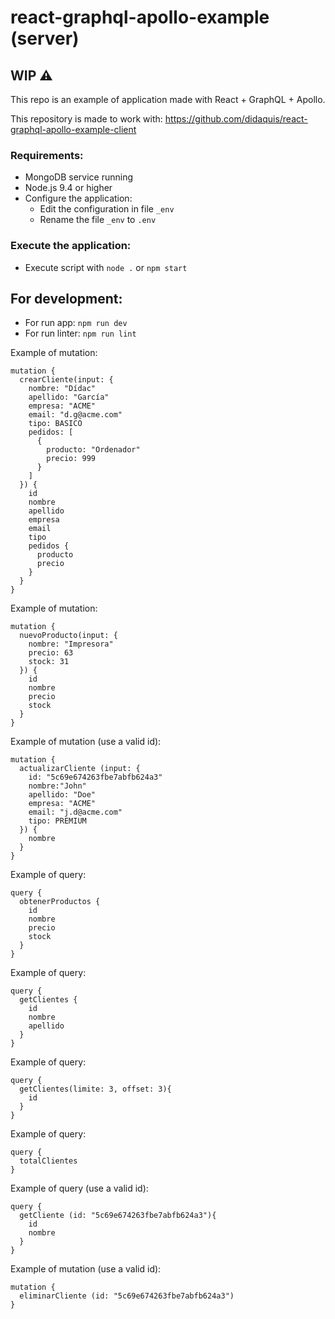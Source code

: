 # react-graphql-apollo-example (server)

## **WIP** ⚠️

This repo is an example of application made with React + GraphQL + Apollo.

This repository is made to work with: https://github.com/didaquis/react-graphql-apollo-example-client

### Requirements:
* MongoDB service running
* Node.js 9.4 or higher
* Configure the application:
  * Edit the configuration in file `_env`
  * Rename the file `_env` to `.env`

### Execute the application:
* Execute script with `node .` or `npm start`

## For development:
* For run app: `npm run dev`
* For run linter: `npm run lint`

Example of mutation:
```
mutation {
  crearCliente(input: {
    nombre: "Dídac"
    apellido: "García"
    empresa: "ACME"
    email: "d.g@acme.com"
    tipo: BASICO
    pedidos: [
      {
        producto: "Ordenador"
        precio: 999
      }
    ]
  }) {
    id
    nombre
    apellido
    empresa
    email
    tipo
    pedidos {
      producto
      precio
    }
  }
}
```

Example of mutation:
```
mutation {
  nuevoProducto(input: {
    nombre: "Impresora"
    precio: 63
    stock: 31
  }) {
    id
    nombre
    precio
    stock
  }
}
```

Example of mutation (use a valid id):
```
mutation {
  actualizarCliente (input: {
    id: "5c69e674263fbe7abfb624a3"
    nombre:"John"
    apellido: "Doe"
    empresa: "ACME"
    email: "j.d@acme.com"
    tipo: PREMIUM
  }) {
    nombre
  }
}
```

Example of query:
```
query {
  obtenerProductos {
    id
    nombre
    precio
    stock
  }
}
```

Example of query:
```
query {
  getClientes {
    id
    nombre
    apellido
  }
}
```

Example of query:
```
query {
  getClientes(limite: 3, offset: 3){
    id
  }
}
```

Example of query:
```
query {
  totalClientes
}
```

Example of query (use a valid id):
```
query {
  getCliente (id: "5c69e674263fbe7abfb624a3"){
    id
    nombre
  }
}
```

Example of mutation (use a valid id):
```
mutation {
  eliminarCliente (id: "5c69e674263fbe7abfb624a3")
}
```